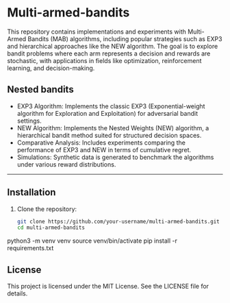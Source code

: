 # Multi-armed-bandits

This repository contains implementations and experiments with Multi-Armed Bandits (MAB) algorithms, including popular strategies such as EXP3 and hierarchical approaches like the NEW algorithm. The goal is to explore bandit problems where each arm represents a decision and rewards are stochastic, with applications in fields like optimization, reinforcement learning, and decision-making.

## Nested bandits
- EXP3 Algorithm: Implements the classic EXP3 (Exponential-weight algorithm for Exploration and Exploitation) for adversarial bandit settings.
- NEW Algorithm: Implements the Nested Weights (NEW) algorithm, a hierarchical bandit method suited for structured decision spaces.
- Comparative Analysis: Includes experiments comparing the performance of EXP3 and NEW in terms of cumulative regret.
- Simulations: Synthetic data is generated to benchmark the algorithms under various reward distributions.


---

## Installation

1. Clone the repository:
   ```bash
   git clone https://github.com/your-username/multi-armed-bandits.git
   cd multi-armed-bandits
  python3 -m venv venv
  source venv/bin/activate
  pip install -r requirements.txt

## License

This project is licensed under the MIT License. See the LICENSE file for details.


